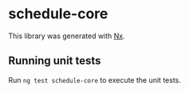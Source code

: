# schedule-core

This library was generated with [Nx](https://nx.dev).

## Running unit tests

Run `ng test schedule-core` to execute the unit tests.
